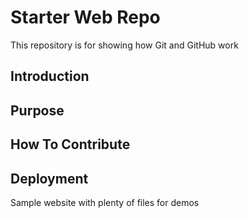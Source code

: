 # Starter Web Repo

This repository is for showing how Git and GitHub work

## Introduction
## Purpose
## How To Contribute
## Deployment


Sample website with plenty of files for demos